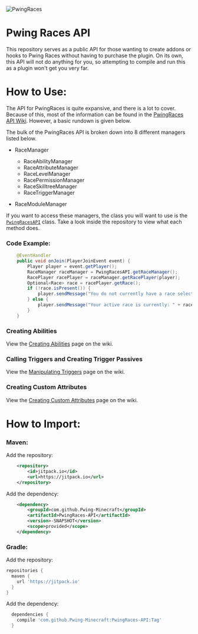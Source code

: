 ![PwingRaces](https://i.imgur.com/rPz6bf3.png)

Pwing Races API
==
This repository serves as a public API for those wanting to create addons or hooks to Pwing Races without having to purchase the plugin. 
On its own, this API will not do anything for you, so attempting to compile and run this as a plugin won't get you very far.

How to Use:
===
The API for PwingRaces is quite expansive, and there is a lot to cover. 
Because of this, most of the information can be found in the [PwingRaces API Wiki](https://github.com/Pwing-Minecraft/PwingRaces-API/wiki). However, a basic rundown is given below.

The bulk of the PwingRaces API is broken down into 8 different managers listed below.

* RaceManager
  * RaceAbilityManager
  * RaceAttributeManager
  * RaceLevelManager
  * RacePermissionManager
  * RaceSkilltreeManager
  * RaceTriggerManager
  
* RaceModuleManager

If you want to access these managers, the class you will want to use is the [`PwingRacesAPI`](https://github.com/Pwing-Minecraft/PwingRaces-API/blob/master/src/main/java/net/pwing/races/api/PwingRacesAPI.java) class.
Take a look inside the repository to view what each method does.

### Code Example:
```java
    @EventHandler
    public void onJoin(PlayerJoinEvent event) {
        Player player = event.getPlayer();
        RaceManager raceManager = PwingRacesAPI.getRaceManager();
        RacePlayer racePlayer = raceManager.getRacePlayer(player);
        Optional<Race> race = racePlayer.getRace();
        if (!race.isPresent()) {
            player.sendMessage("You do not currently have a race selected.");
        } else {
            player.sendMessage("Your active race is currently: " + racePlayer.getRace().get().getName());
        }
    }
```

### Creating Abilities
View the [Creating Abilities](https://github.com/Pwing-Minecraft/PwingRaces-API/wiki/Creating-Abilities) page on the wiki.

### Calling Triggers and Creating Trigger Passives
View the [Manipulating Triggers](https://github.com/Pwing-Minecraft/PwingRaces-API/wiki/Creating-Abilities) page on the wiki.

### Creating Custom Attributes
View the [Creating Custom Attributes](https://github.com/Pwing-Minecraft/PwingRaces-API/wiki/Creating-Custom-Attributes) page on the wiki.

How to Import:
===

### Maven:

Add the repository:
```xml
    <repository>
        <id>jitpack.io</id>
        <url>https://jitpack.io</url>
    </repository>
```

Add the dependency:
```xml
    <dependency>
        <groupId>com.github.Pwing-Minecraft</groupId>
        <artifactId>PwingRaces-API</artifactId>
        <version>-SNAPSHOT</version>
        <scope>provided</scope>
    </dependency>
```

### Gradle:

Add the repository:
```gradle
repositories {
  maven { 
    url 'https://jitpack.io' 
  }
}
```

Add the dependency:
```gradle
  dependencies {
    compile 'com.github.Pwing-Minecraft:PwingRaces-API:Tag'
  }
```
